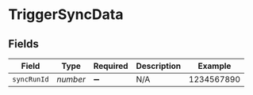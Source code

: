 # TriggerSyncData


## Fields

| Field              | Type               | Required           | Description        | Example            |
| ------------------ | ------------------ | ------------------ | ------------------ | ------------------ |
| `syncRunId`        | *number*           | :heavy_minus_sign: | N/A                | 1234567890         |